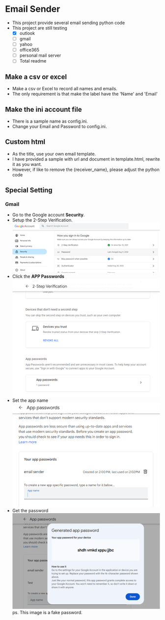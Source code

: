 # Email Sender
- This project provide several email sending python code
- This project are still testing
    - [x] outlook
    - [ ] gmail
    - [ ] yahoo
    - [ ] office365
    - [ ] personal mail server
    - [ ] Total readme

## Make a csv or excel
- Make a csv or Excel to record all names and emails.
- The only requirement is that make the label have the 'Name' and 'Email'

## Make the ini account file
- There is a sample name as config.ini.
- Change your Email and Password to config.ini.

## Custom html
- As the title, use your own email template.
- I have provided a sample with url and document in template.html, rewrite it as you want.
- However, if like to remove the {receiver_name}, please adjust the python code

## Special Setting
### Gmail
- Go to the Google account **Security**.
- Setup the 2-Step Verification.
    ![Security](images/security.png)
- Click the **APP Passwords**
    ![App-password](images/app-password.png)
- Set the app name
    ![app name](images/app-name.png)
- Get the password
    ![password](images/password.png)
    ps. This image is a fake password.



